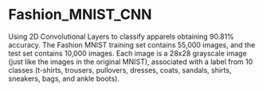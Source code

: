 # Fashion_MNIST_CNN
Using 2D Convolutional Layers to classify apparels obtaining 90.81% accuracy.
The Fashion MNIST training set contains 55,000 images, and the test set contains 10,000 images.
Each image is a 28x28 grayscale image (just like the images in the original MNIST), associated with a label from 10 classes (t-shirts, trousers, pullovers, dresses, coats, sandals, shirts, sneakers, bags, and ankle boots).
